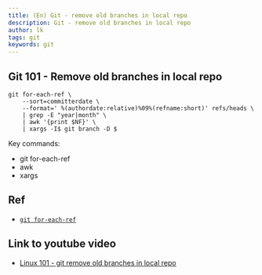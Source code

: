 ```yaml
---
title: (En) Git - remove old branches in local repo
description: Git - remove old branches in local repo
author: lk
tags: git
keywords: git
---
```


## Git 101 - Remove old branches in local repo

```
git for-each-ref \
    --sort=committerdate \
    --format=' %(authordate:relative)%09%(refname:short)' refs/heads \
    | grep -E "year|month" \
    | awk '{print $NF}' \
    | xargs -I$ git branch -D $
```

Key commands:

- git for-each-ref
- awk
- xargs

## Ref

- [`git for-each-ref`](https://git-scm.com/docs/git-for-each-ref)

## Link to youtube video

- [Linux 101 - git remove old branches in local repo](https://youtu.be/uFi6FrDlSS8)

